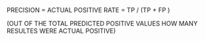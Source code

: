 PRECISION = ACTUAL POSITIVE RATE = TP / (TP + FP ) 

(OUT OF THE TOTAL PREDICTED POSITIVE VALUES HOW MANY RESULTES WERE ACTUAL POSITIVE)